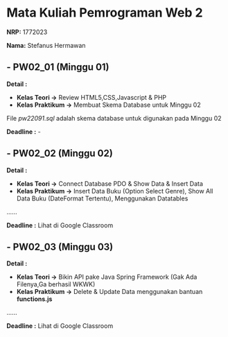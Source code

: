 # Mata Kuliah Pemrograman Web 2

**NRP:** 1772023 

**Nama:** Stefanus Hermawan


## - PW02_01 (Minggu 01)

**Detail :** 
- **Kelas Teori ->** Review HTML5,CSS,Javascript & PHP
- **Kelas Praktikum ->** Membuat Skema Database untuk Minggu 02

File  _pw22091.sql_ adalah skema database untuk digunakan pada Minggu 02

**Deadline :** -

## - PW02_02 (Minggu 02)

**Detail :** 
- **Kelas Teori ->** Connect Database PDO & Show Data & Insert Data
- **Kelas Praktikum ->** Insert Data Buku (Option Select Genre), Show All Data Buku (DateFormat Tertentu), Menggunakan Datatables

......

**Deadline :** Lihat di Google Classroom


## - PW02_03 (Minggu 03)

**Detail :** 
- **Kelas Teori ->** Bikin API pake Java Spring Framework (Gak Ada Filenya,Ga berhasil WKWK)
- **Kelas Praktikum ->** Delete & Update Data menggunakan bantuan __functions.js__

......

**Deadline :** Lihat di Google Classroom